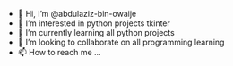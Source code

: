 - 👋 Hi, I’m @abdulaziz-bin-owaije
- 👀 I’m interested in python projects tkinter
- 🌱 I’m currently learning all python projects
- 💞️ I’m looking to collaborate on all programming learning
- 📫 How to reach me ...

<!---
abdulaziz-bin-owaije/abdulaziz-bin-owaije is a ✨ special ✨ repository because its `README.md` (this file) appears on your GitHub profile.
You can click the Preview link to take a look at your changes.
--->
